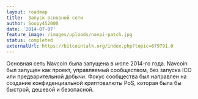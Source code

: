 ```yaml
---
layout: roadmap
title:  Запуск основной сети
author: Soopy452000
date: '2014-07-07'
feature_image: /images/uploads/navpi-patch.jpg
status: completed
externalUrl: https://bitcointalk.org/index.php?topic=679791.0
---
```


Основная сеть Navcoin была запущена в июле 2014-го года. Navcoin был запущен как проект, управляемый сообществом, без запуска ICO или предварительной добычи. Фокус сообщества был направлен на создание конфиденциальной криптовалюты PoS, которая была бы быстрой, дешевой и безопасной.
